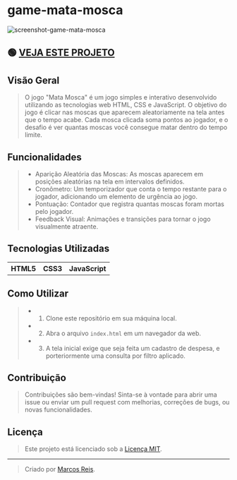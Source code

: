 
# game-mata-mosca

![screenshot-game-mata-mosca](https://github.com/marcosreisdevbr/game-mata-mosca/assets/167995307/241a8cf3-3a1c-432b-af5e-fa706bc21e57)


## 🟢 <a href="https://projetos.marcosreis.dev.br/game-mata-mosca/" target="_blank" rel="noopener"> VEJA ESTE PROJETO </a>


## Visão Geral 

>O jogo "Mata Mosca" é um jogo simples e interativo desenvolvido utilizando as tecnologias web HTML, CSS e JavaScript. O objetivo do jogo é clicar nas moscas que aparecem aleatoriamente na tela antes que o tempo acabe. Cada mosca clicada soma pontos ao jogador, e o desafio é ver quantas moscas você consegue matar dentro do tempo limite.

## Funcionalidades

>- Aparição Aleatória das Moscas: As moscas aparecem em posições aleatórias na tela em intervalos definidos.
>- Cronômetro: Um temporizador que conta o tempo restante para o jogador, adicionando um elemento de urgência ao jogo.
>- Pontuação: Contador que registra quantas moscas foram mortas pelo jogador.
>- Feedback Visual: Animações e transições para tornar o jogo visualmente atraente.

## Tecnologias Utilizadas

<table>
   <tr>
      <th> HTML5 </th>
      <th> CSS3 </th>
      <th> JavaScript </th>
  </tr>
</table>

## Como Utilizar

>- 1. Clone este repositório em sua máquina local.
>- 2. Abra o arquivo `index.html` em um navegador da web.
>- 3. A tela inicial exige que seja feita um cadastro de despesa, e porteriormente uma consulta por filtro aplicado.


## Contribuição

> Contribuições são bem-vindas! Sinta-se à vontade para abrir uma issue ou enviar um pull request com melhorias, correções de bugs, ou novas funcionalidades.

## Licença

>Este projeto está licenciado sob a [Licença MIT](LICENSE).

---

>Criado por [Marcos Reis](https://github.com/marcosreisdevbr).
